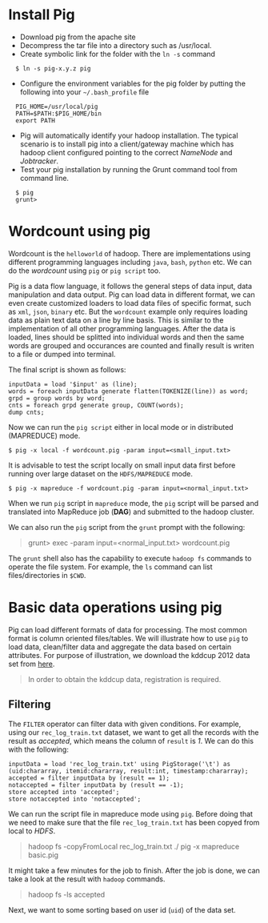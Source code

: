 Install Pig
===========

- Download pig from the apache site
- Decompress the tar file into a directory such as /usr/local. 
- Create symbolic link for the folder with the `ln -s` command
```
  $ ln -s pig-x.y.z pig
```
- Configure the environment variables for the pig folder by putting the following into your `~/.bash_profile` file
```
  PIG_HOME=/usr/local/pig
  PATH=$PATH:$PIG_HOME/bin
  export PATH
```
- Pig will automatically identify your hadoop installation. The typical scenario is to install pig into a client/gateway machine which has hadoop client configured pointing to the correct *NameNode* and *Jobtracker*. 
- Test your pig installation by running the Grunt command tool from command line. 

```
  $ pig 
  grunt> 
```

Wordcount using pig
===================

Wordcount is the `helloworld` of hadoop. There are implementations using different programming languages including `java`, `bash`, `python` etc. We can do the *wordcount* using `pig` or `pig script` too. 

Pig is a data flow language, it follows the general steps of data input, data manipulation and data output. Pig can load data in different format, we can even create customized loaders to load data files of specific format, such as `xml`, `json`, `binary` etc. But the `wordcount` example only requires loading data as plain text data on a line by line basis. This is similar to the implementation of all other programming languages. After the data is loaded, lines should be splitted into individual words and then the same words are grouped and occurances are counted and finally result is writen to a file or dumped into terminal. 

The final script is shown as follows: 

```
inputData = load '$input' as (line);
words = foreach inputData generate flatten(TOKENIZE(line)) as word;
grpd = group words by word;
cnts = foreach grpd generate group, COUNT(words);
dump cnts;
```

Now we can run the `pig script` either in local mode or in distributed (MAPREDUCE) mode.

`$ pig -x local -f wordcount.pig -param input=<small_input.txt>`

It is advisable to test the script locally on small input data first before running over large dataset on the `HDFS/MAPREDUCE` mode.

`$ pig -x mapreduce -f wordcount.pig -param input=<normal_input.txt>`

When we run `pig` script in `mapreduce` mode, the `pig` script will be parsed and translated into MapReduce job (**DAG**) and submitted to the hadoop cluster. 

We can also run the `pig` script from the `grunt` prompt with the following: 

> grunt> exec -param input=<normal_input.txt> wordcount.pig

The `grunt` shell also has the capability to execute `hadoop fs` commands to operate the file system. For example, the `ls` command can list files/directories in `$CWD`. 

Basic data operations using pig
===============================

Pig can load different formats of data for processing. The most common format is column oriented files/tables. We will illustrate how to use `pig` to load data, clean/filter data and aggregate the data based on certain attributes. For purpose of illustration, we download the kddcup 2012 data set from [here](https://www.kddcup2012.org/c/kddcup2012-track1). 

> In order to obtain the kddcup data, registration is required. 

Filtering
---------

The `FILTER` operator can filter data with given conditions. For example, using our `rec_log_train.txt` dataset, we want to get all the records with the result as *accepted*, which means the column of `result` is *1*. We can do this with the following: 

```
inputData = load 'rec_log_train.txt' using PigStorage('\t') as (uid:chararray, itemid:chararray, result:int, timestamp:chararray);
accepted = filter inputData by (result == 1);
notaccepted = filter inputData by (result == -1);
store accepted into 'accepted';
store notaccepted into 'notaccepted';
```

We can run the script file in mapreduce mode using `pig`. Before doing that we need to make sure that the file `rec_log_train.txt` has been copyed from local to *HDFS*. 

> hadoop fs -copyFromLocal rec_log_train.txt ./
> pig -x mapreduce basic.pig

It might take a few minutes for the job to finish. After the job is done, we can take a look at the result with `hadoop` commands. 

> hadoop fs -ls accepted 

Next, we want to some sorting based on user id (`uid`) of the data set. 

